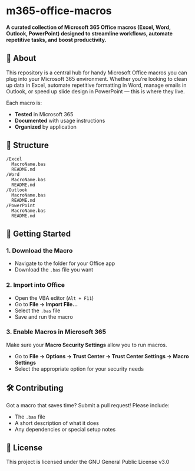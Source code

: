 # m365-office-macros

**A curated collection of Microsoft 365 Office macros (Excel, Word, Outlook, PowerPoint) designed to streamline workflows, automate repetitive tasks, and boost productivity.**

## 📌 About

This repository is a central hub for handy Microsoft Office macros you can plug into your Microsoft 365 environment. Whether you’re looking to clean up data in Excel, automate repetitive formatting in Word, manage emails in Outlook, or speed up slide design in PowerPoint — this is where they live.

Each macro is:

* **Tested** in Microsoft 365
* **Documented** with usage instructions
* **Organized** by application

## 📂 Structure

```
/Excel
  MacroName.bas
  README.md
/Word
  MacroName.bas
  README.md
/Outlook
  MacroName.bas
  README.md
/PowerPoint
  MacroName.bas
  README.md
```

## 🚀 Getting Started

### 1. Download the Macro

* Navigate to the folder for your Office app
* Download the `.bas` file you want

### 2. Import into Office

* Open the VBA editor (`Alt + F11`)
* Go to **File → Import File…**
* Select the `.bas` file
* Save and run the macro

### 3. Enable Macros in Microsoft 365

Make sure your **Macro Security Settings** allow you to run macros.

* Go to **File → Options → Trust Center → Trust Center Settings → Macro Settings**
* Select the appropriate option for your security needs

## 🛠 Contributing

Got a macro that saves time? Submit a pull request! Please include:

* The `.bas` file
* A short description of what it does
* Any dependencies or special setup notes

## 📜 License

This project is licensed under the GNU General Public License v3.0&#x20;
